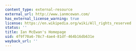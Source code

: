 ```yaml
---
content_type: external-resource
external_url: http://www.ianmcewan.com/
has_external_license_warning: true
license: https://en.wikipedia.org/wiki/All_rights_reserved
status: ''
title: Ian McEwan's Homepage
uid: 4f9f70a6-78c7-4ae4-81df-464b16db631e
wayback_url: ''
---
```

